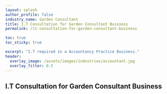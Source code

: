```yaml
---
layout: splash 
author_profile: false 
industry_name: Garden Consultant
title: I.T Consultation for Garden Consultant Business
permalink: /it-consultation-for-garden-consultant-business

toc: true
toc_sticky: true

excerpt: "I.T required in a Accountancy Practice Business."
header:
  overlay_image: /assets/images/industries/accountant.jpg
  overlay_filter: 0.5 
---
```


## I.T Consultation for Garden Consultant Business